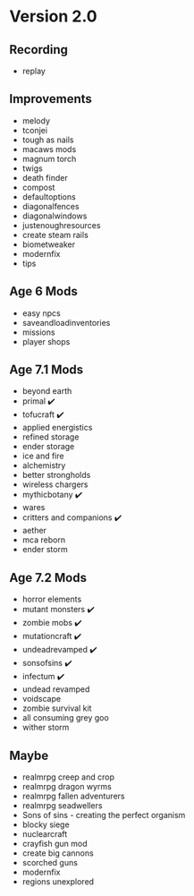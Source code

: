 # Version 2.0

## Recording

- replay

## Improvements

- melody
- tconjei
- tough as nails
- macaws mods
- magnum torch
- twigs
- death finder
- compost
- defaultoptions
- diagonalfences
- diagonalwindows
- justenoughresources
- create steam rails
- biometweaker
- modernfix
- tips

## Age 6 Mods

- easy npcs
- saveandloadinventories
- missions
- player shops

## Age 7.1 Mods

- beyond earth
- primal ✔️
- tofucraft ✔️
- applied energistics
- refined storage
- ender storage
- ice and fire
- alchemistry
- better strongholds
- wireless chargers
- mythicbotany ✔️
- wares
- critters and companions ✔️
- aether
- mca reborn
- ender storm

## Age 7.2 Mods

- horror elements
- mutant monsters ✔️
- zombie mobs ✔️
- mutationcraft ✔️
- undeadrevamped ✔️
- sonsofsins ✔️
- infectum ✔️
- undead revamped
- voidscape
- zombie survival kit
- all consuming grey goo
- wither storm

## Maybe

- realmrpg creep and crop
- realmrpg dragon wyrms
- realmrpg fallen adventurers
- realmrpg seadwellers
- Sons of sins - creating the perfect organism
- blocky siege
- nuclearcraft
- crayfish gun mod
- create big cannons
- scorched guns
- modernfix
- regions unexplored
